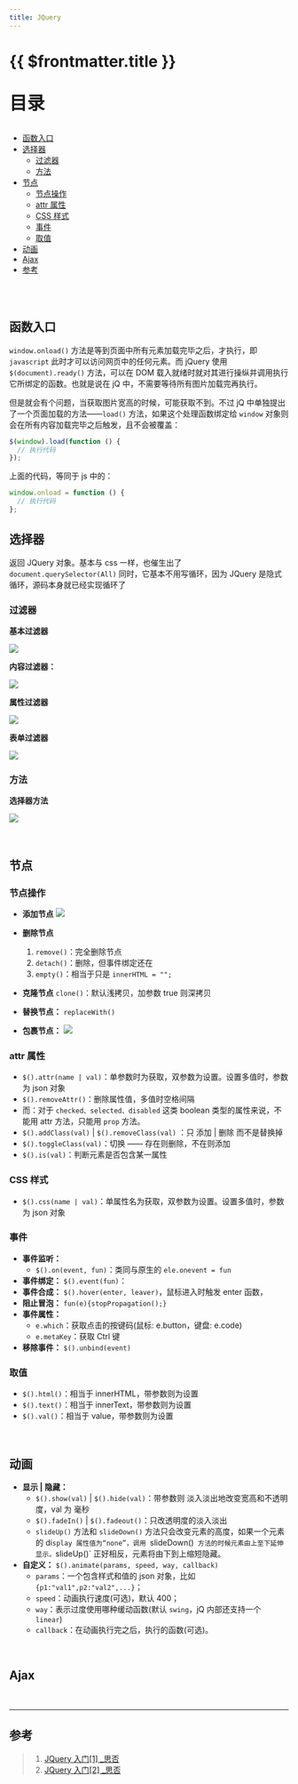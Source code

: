 ```yaml
---
title: JQuery
---
```


# {{ $frontmatter.title }}

<p style="font-size: 32px; font-weight: bold;">目录</p>

<!-- @import "[TOC]" {cmd="toc" depthFrom=2 depthTo=6 orderedList=false} -->

<!-- code_chunk_output -->

- [函数入口](#函数入口)
- [选择器](#选择器)
  - [过滤器](#过滤器)
  - [方法](#方法)
- [节点](#节点)
  - [节点操作](#节点操作)
  - [attr 属性](#attr-属性)
  - [CSS 样式](#css-样式)
  - [事件](#事件)
  - [取值](#取值)
- [动画](#动画)
- [Ajax](#ajax)
- [参考](#参考)

<!-- /code_chunk_output -->

<br>
&emsp;

## 函数入口

`window.onload()` 方法是等到页面中所有元素加载完毕之后，才执行，即 `javascript` 此时才可以访问网页中的任何元素。而 jQuery 使用 `$(document).ready()` 方法，可以在 DOM 载入就绪时就对其进行操纵并调用执行它所绑定的函数。也就是说在 jQ 中，不需要等待所有图片加载完再执行。

但是就会有个问题，当获取图片宽高的时候，可能获取不到。不过 jQ 中单独提出了一个页面加载的方法——`load()` 方法，如果这个处理函数绑定给 `window` 对象则会在所有内容加载完毕之后触发，且不会被覆盖：

```js {.line-numbers}
$(window).load(function () {
  // 执行代码
});
```

上面的代码，等同于 js 中的：

```js {.line-numbers}
window.onload = function () {
  // 执行代码
};
```

## 选择器

返回 JQuery 对象。基本与 css 一样，也催生出了 `document.querySelector(All)`
同时，它基本不用写循环，因为 JQuery 是隐式循环，源码本身就已经实现循环了

### 过滤器

**基本过滤器**

![](./../Web/img/JQuery-0.png)

**内容过滤器：**

![](./../img/../Web/img/JQuery-1.png)

**属性过滤器**

![](./../Web/img/JQuery-2.png)

**表单过滤器**

![](./../Web/img/JQuery-3.png)

### 方法

**选择器方法**

![](./../Web/img/JQuery-4.png)

<br>

## 节点

### 节点操作

- **添加节点**
  ![](./../Web/img/JQuery-5.png)

- **删除节点**
  1. `remove()`：完全删除节点
  2. `detach()`：删除，但事件绑定还在
  3. `empty()`：相当于只是 `innerHTML = "";`
- **克隆节点**
  `clone()`：默认浅拷贝，加参数 true 则深拷贝
- **替换节点：**
  `replaceWith()`
- **包裹节点：**
  ![](./../Web/img/JQuery-6.png)

### attr 属性

- `$().attr(name | val)`：单参数时为获取，双参数为设置。设置多值时，参数为 json 对象
- `$().removeAttr()`：删除属性值，多值时空格间隔
- 而：对于 `checked、selected、disabled` 这类 boolean 类型的属性来说，不能用 attr 方法，只能用 `prop` 方法。
- `$().addClass(val)` | `$().removeClass(val)` ：只 添加 | 删除 而不是替换掉
- `$().toggleClass(val)`：切换 —— 存在则删除，不在则添加
- `$().is(val)`：判断元素是否包含某一属性

### CSS 样式

- `$().css(name | val)`：单属性名为获取，双参数为设置。设置多值时，参数为 json 对象

### 事件

- **事件监听：**
  - `$().on(event, fun)`：类同与原生的 `ele.onevent = fun`
- **事件绑定：** `$().event(fun)`：
- **事件合成：** `$().hover(enter, leaver)`，鼠标进入时触发 enter 函数，
- **阻止冒泡：** `fun(e){stopPropagation();}`
- **事件属性：**
  - `e.which`：获取点击的按键码(鼠标: e.button，键盘: e.code)
  - `e.metaKey`：获取 Ctrl 键
- **移除事件：** `$().unbind(event)`

### 取值

- `$().html()`：相当于 innerHTML，带参数则为设置
- `$().text()`：相当于 innerText，带参数则为设置
- `$().val()`：相当于 value，带参数则为设置

<br>

## 动画

- **显示 | 隐藏：**
  - `$().show(val)` | `$().hide(val)`：带参数则 淡入淡出地改变宽高和不透明度，val 为 毫秒
  - `$().fadeIn()` | `$().fadeout()`：只改透明度的淡入淡出
  - `slideUp()` 方法和 `slideDown()` 方法只会改变元素的高度，如果一个元素的 di`splay 属性值为“none”，调用 `slideDown()` 方法的时候元素由上至下延伸显示。`slideUp()` 正好相反，元素将由下到上缩短隐藏。
- **自定义：** `$().animate(params, speed, way, callback)`
  - `params`：一个包含样式和值的 json 对象，比如`{p1:"val1",p2:"val2",...}`；
  - `speed`：动画执行速度(可选)，默认 400；
  - `way`：表示过度使用哪种缓动函数(默认 `swing`，jQ 内部还支持一个 `linear`)
  - `callback`：在动画执行完之后，执行的函数(可选)。

<br>

## Ajax

<br><hr>

## 参考

> 1. [JQuery 入门[1] \_思否](https://segmentfault.com/a/1190000013677113)
> 2. [JQuery 入门[2] \_思否](https://segmentfault.com/a/1190000013677253)
